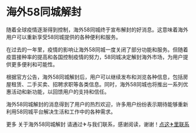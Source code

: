 # 海外58同城解封

随着全球疫情逐渐得到控制，海外58同城终于宣布解封的好消息。这意味着海外用户可以重新享受58同城提供的各种便利和服务。

在过去的一年里，疫情的影响让海外58同城一度关闭了部分功能和服务。但随着疫苗接种率的提高和各国控制疫情的努力，58同城决定解封海外市场，为用户提供更多便利和可能性。

根据官方公告，海外58同城解封后，用户可以继续发布和浏览各种信息，包括房屋租赁、二手买卖、招聘求职等各类信息。同时，海外58同城也将推出一系列优惠活动和新功能，以回馈用户的支持和信任。

海外58同城解封的消息得到了用户的热烈欢迎，许多用户纷纷表示期待能够重新利用58同城平台解决生活和工作中的各种需求。

更多 关于海外58同城解封 请通过✈与我们联系，感谢阅读，谢谢！[点这✈里联系](https://abc.k02.cc)